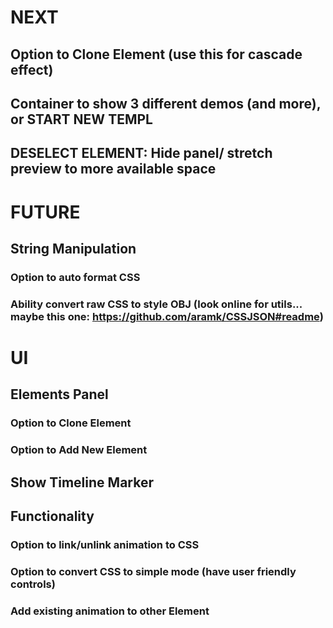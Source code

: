 # NEXT
## Option to Clone Element (use this for cascade effect)
## Container to show 3 different demos (and more), or START NEW TEMPL
## DESELECT ELEMENT: Hide panel/ stretch preview to more available space

# FUTURE
## String Manipulation
### Option to auto format CSS
### Ability convert raw CSS to style OBJ (look online for utils... maybe this one: https://github.com/aramk/CSSJSON#readme)

# UI
## Elements Panel
### Option to Clone Element
### Option to Add New Element
## Show Timeline Marker

## Functionality
### Option to link/unlink animation to CSS
### Option to convert CSS to simple mode (have user friendly controls)
### Add existing animation to other Element